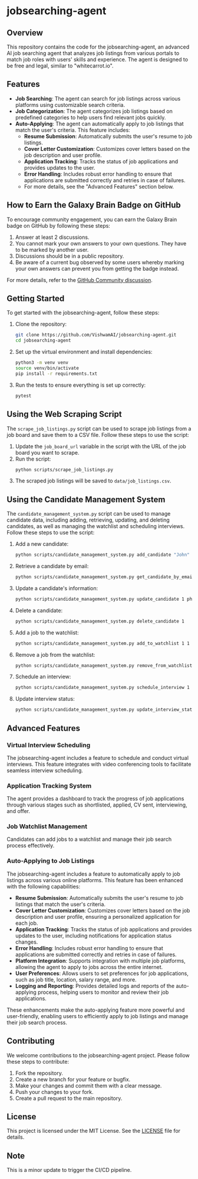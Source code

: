 # jobsearching-agent

## Overview

This repository contains the code for the jobsearching-agent, an advanced AI job searching agent that analyzes job listings from various portals to match job roles with users' skills and experience. The agent is designed to be free and legal, similar to "whitecarrot.io".

## Features

- **Job Searching**: The agent can search for job listings across various platforms using customizable search criteria.
- **Job Categorization**: The agent categorizes job listings based on predefined categories to help users find relevant jobs quickly.
- **Auto-Applying**: The agent can automatically apply to job listings that match the user's criteria. This feature includes:
  - **Resume Submission**: Automatically submits the user's resume to job listings.
  - **Cover Letter Customization**: Customizes cover letters based on the job description and user profile.
  - **Application Tracking**: Tracks the status of job applications and provides updates to the user.
  - **Error Handling**: Includes robust error handling to ensure that applications are submitted correctly and retries in case of failures.
  - For more details, see the "Advanced Features" section below.

## How to Earn the Galaxy Brain Badge on GitHub

To encourage community engagement, you can earn the Galaxy Brain badge on GitHub by following these steps:

1. Answer at least 2 discussions.
2. You cannot mark your own answers to your own questions. They have to be marked by another user.
3. Discussions should be in a public repository.
4. Be aware of a current bug observed by some users whereby marking your own answers can prevent you from getting the badge instead.

For more details, refer to the [GitHub Community discussion](https://github.com/orgs/community/discussions/18293).

## Getting Started

To get started with the jobsearching-agent, follow these steps:

1. Clone the repository:
   ```bash
   git clone https://github.com/VishwamAI/jobsearching-agent.git
   cd jobsearching-agent
   ```

2. Set up the virtual environment and install dependencies:
   ```bash
   python3 -m venv venv
   source venv/bin/activate
   pip install -r requirements.txt
   ```

3. Run the tests to ensure everything is set up correctly:
   ```bash
   pytest
   ```

## Using the Web Scraping Script

The `scrape_job_listings.py` script can be used to scrape job listings from a job board and save them to a CSV file. Follow these steps to use the script:

1. Update the `job_board_url` variable in the script with the URL of the job board you want to scrape.
2. Run the script:
   ```bash
   python scripts/scrape_job_listings.py
   ```
3. The scraped job listings will be saved to `data/job_listings.csv`.

## Using the Candidate Management System

The `candidate_management_system.py` script can be used to manage candidate data, including adding, retrieving, updating, and deleting candidates, as well as managing the watchlist and scheduling interviews. Follow these steps to use the script:

1. Add a new candidate:
   ```bash
   python scripts/candidate_management_system.py add_candidate "John" "Doe" "john.doe@example.com" "1234567890" "resume.pdf"
   ```

2. Retrieve a candidate by email:
   ```bash
   python scripts/candidate_management_system.py get_candidate_by_email "john.doe@example.com"
   ```

3. Update a candidate's information:
   ```bash
   python scripts/candidate_management_system.py update_candidate 1 phone="0987654321"
   ```

4. Delete a candidate:
   ```bash
   python scripts/candidate_management_system.py delete_candidate 1
   ```

5. Add a job to the watchlist:
   ```bash
   python scripts/candidate_management_system.py add_to_watchlist 1 1
   ```

6. Remove a job from the watchlist:
   ```bash
   python scripts/candidate_management_system.py remove_from_watchlist 1 1
   ```

7. Schedule an interview:
   ```bash
   python scripts/candidate_management_system.py schedule_interview 1 1 "2024-06-20 10:00:00" "Scheduled"
   ```

8. Update interview status:
   ```bash
   python scripts/candidate_management_system.py update_interview_status 1 "Completed"
   ```

## Advanced Features

### Virtual Interview Scheduling

The jobsearching-agent includes a feature to schedule and conduct virtual interviews. This feature integrates with video conferencing tools to facilitate seamless interview scheduling.

### Application Tracking System

The agent provides a dashboard to track the progress of job applications through various stages such as shortlisted, applied, CV sent, interviewing, and offer.

### Job Watchlist Management

Candidates can add jobs to a watchlist and manage their job search process effectively.

### Auto-Applying to Job Listings

The jobsearching-agent includes a feature to automatically apply to job listings across various online platforms. This feature has been enhanced with the following capabilities:

- **Resume Submission**: Automatically submits the user's resume to job listings that match the user's criteria.
- **Cover Letter Customization**: Customizes cover letters based on the job description and user profile, ensuring a personalized application for each job.
- **Application Tracking**: Tracks the status of job applications and provides updates to the user, including notifications for application status changes.
- **Error Handling**: Includes robust error handling to ensure that applications are submitted correctly and retries in case of failures.
- **Platform Integration**: Supports integration with multiple job platforms, allowing the agent to apply to jobs across the entire internet.
- **User Preferences**: Allows users to set preferences for job applications, such as job title, location, salary range, and more.
- **Logging and Reporting**: Provides detailed logs and reports of the auto-applying process, helping users to monitor and review their job applications.

These enhancements make the auto-applying feature more powerful and user-friendly, enabling users to efficiently apply to job listings and manage their job search process.

## Contributing

We welcome contributions to the jobsearching-agent project. Please follow these steps to contribute:

1. Fork the repository.
2. Create a new branch for your feature or bugfix.
3. Make your changes and commit them with a clear message.
4. Push your changes to your fork.
5. Create a pull request to the main repository.

## License

This project is licensed under the MIT License. See the [LICENSE](LICENSE) file for details.

## Note

This is a minor update to trigger the CI/CD pipeline.
